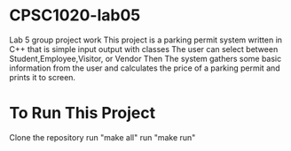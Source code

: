 # CPSC1020-lab05
Lab 5 group project work
This project is a parking permit system written in C++ that is simple input output with classes
The user can select between Student,Employee,Visitor, or Vendor
Then The system gathers some basic information from the user and calculates the price of 
a parking permit and prints it to screen.

# To Run This Project
Clone the repository 
run "make all"
run "make run"
